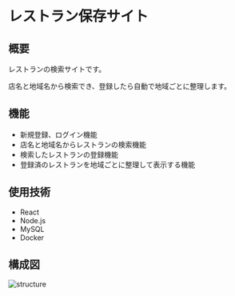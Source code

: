 # レストラン保存サイト

## 概要
レストランの検索サイトです。

店名と地域名から検索でき、登録したら自動で地域ごとに整理します。

## 機能
- 新規登録、ログイン機能
- 店名と地域名からレストランの検索機能
- 検索したレストランの登録機能
- 登録済のレストランを地域ごとに整理して表示する機能

## 使用技術
- React
- Node.js
- MySQL
- Docker

## 構成図

![structure](https://user-images.githubusercontent.com/103047154/216799423-bd8f4688-428c-4de8-bce1-03251eb0ff81.jpg)



